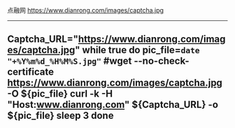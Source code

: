 点融网
https://www.dianrong.com/images/captcha.jpg

---------------------------------------------------------------------------------------------
Captcha_URL="https://www.dianrong.com/images/captcha.jpg"
while true
do
	pic_file=`date "+%Y%m%d_%H%M%S.jpg"`
	#wget --no-check-certificate https://www.dianrong.com/images/captcha.jpg -O ${pic_file}
	curl -k -H "Host:www.dianrong.com"  ${Captcha_URL}  -o ${pic_file}
	sleep 3
done
---------------------------------------------------------------------------------------------